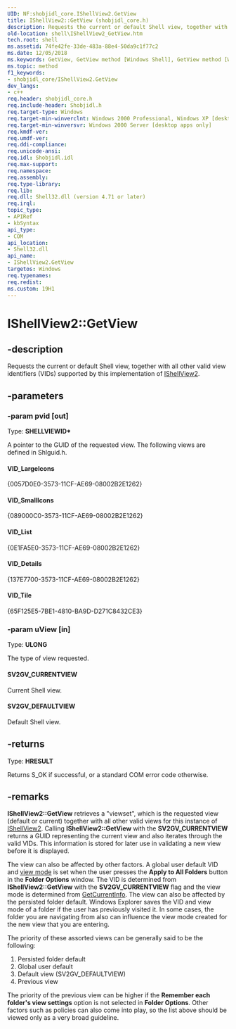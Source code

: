 ```yaml
---
UID: NF:shobjidl_core.IShellView2.GetView
title: IShellView2::GetView (shobjidl_core.h)
description: Requests the current or default Shell view, together with all other valid view identifiers (VIDs) supported by this implementation of IShellView2.
old-location: shell\IShellView2_GetView.htm
tech.root: shell
ms.assetid: 74fe42fe-33de-483a-88e4-50da9c1f77c2
ms.date: 12/05/2018
ms.keywords: GetView, GetView method [Windows Shell], GetView method [Windows Shell],IShellView2 interface, IShellView2 interface [Windows Shell],GetView method, IShellView2.GetView, IShellView2::GetView, SV2GV_CURRENTVIEW, SV2GV_DEFAULTVIEW, VID_Details, VID_LargeIcons, VID_List, VID_SmallIcons, VID_Tile, _win32_IShellView2_GetView, shell.IShellView2_GetView, shobjidl_core/IShellView2::GetView
ms.topic: method
f1_keywords:
- shobjidl_core/IShellView2.GetView
dev_langs:
- c++
req.header: shobjidl_core.h
req.include-header: Shobjidl.h
req.target-type: Windows
req.target-min-winverclnt: Windows 2000 Professional, Windows XP [desktop apps only]
req.target-min-winversvr: Windows 2000 Server [desktop apps only]
req.kmdf-ver: 
req.umdf-ver: 
req.ddi-compliance: 
req.unicode-ansi: 
req.idl: Shobjidl.idl
req.max-support: 
req.namespace: 
req.assembly: 
req.type-library: 
req.lib: 
req.dll: Shell32.dll (version 4.71 or later)
req.irql: 
topic_type:
- APIRef
- kbSyntax
api_type:
- COM
api_location:
- Shell32.dll
api_name:
- IShellView2.GetView
targetos: Windows
req.typenames: 
req.redist: 
ms.custom: 19H1
---
```


# IShellView2::GetView


## -description


Requests the current or default Shell view, together with all other valid view identifiers (VIDs) supported by this implementation of <a href="https://docs.microsoft.com/windows/desktop/api/shobjidl_core/nn-shobjidl_core-ishellview2">IShellView2</a>.


## -parameters




### -param pvid [out]

Type: <b>SHELLVIEWID*</b>

A pointer to the GUID of the requested view. The following views are defined in Shlguid.h.



#### VID_LargeIcons

{0057D0E0-3573-11CF-AE69-08002B2E1262}



#### VID_SmallIcons

{089000C0-3573-11CF-AE69-08002B2E1262}



#### VID_List

{0E1FA5E0-3573-11CF-AE69-08002B2E1262}



#### VID_Details

{137E7700-3573-11CF-AE69-08002B2E1262}



#### VID_Tile

{65F125E5-7BE1-4810-BA9D-D271C8432CE3}


### -param uView [in]

Type: <b>ULONG</b>

The type of view requested.



#### SV2GV_CURRENTVIEW

Current Shell view.



#### SV2GV_DEFAULTVIEW

Default Shell view.


## -returns



Type: <b>HRESULT</b>

Returns S_OK if successful, or a standard COM error code otherwise.




## -remarks



<b>IShellView2::GetView</b> retrieves a "viewset", which is the requested view (default or current) together with all other valid views for this instance of <a href="https://docs.microsoft.com/windows/desktop/api/shobjidl_core/nn-shobjidl_core-ishellview2">IShellView2</a>. Calling <b>IShellView2::GetView</b> with the <b>SV2GV_CURRENTVIEW</b> returns a GUID representing the current view and also iterates through the valid VIDs. This information is stored for later use in validating a new view before it is displayed.

The view can also be affected by other factors. A global user default VID and <a href="https://docs.microsoft.com/windows/desktop/api/shobjidl_core/ne-shobjidl_core-folderviewmode">view mode</a> is set  when the user presses the <b>Apply to All Folders</b> button in the <b>Folder Options</b> window. The VID is determined from <b>IShellView2::GetView</b> with the <b>SV2GV_CURRENTVIEW</b> flag
and  the view mode is determined from <a href="https://docs.microsoft.com/windows/desktop/api/shobjidl_core/nf-shobjidl_core-ishellview-getcurrentinfo">GetCurrentInfo</a>. The view can also be affected by the persisted folder default. Windows Explorer saves the VID and view mode of a folder if the user has previously visited it. In some cases, the folder you are navigating from also can influence the view mode created for the new view that you are entering.

The priority of these assorted views can be generally said to be the following:

<ol>
<li>Persisted folder default</li>
<li>Global user default</li>
<li>Default view (SV2GV_DEFAULTVIEW)</li>
<li>Previous view</li>
</ol>
The priority of the previous view can be higher if the <b>Remember each folder's view settings</b> option is not selected in <b>Folder Options</b>. Other factors such as policies can also come into play, so the list above should be viewed only as a very broad guideline.



